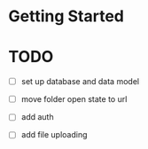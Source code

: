# Getting Started

# TODO

- [ ] set up database and data model
- [ ] move folder open state to url
- [ ] add auth
- [ ] add file uploading

